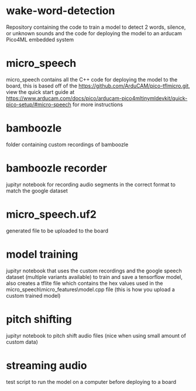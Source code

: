 # wake-word-detection
Repository containing the code to train a model to detect 2 words, silence, or unknown sounds and the code for deploying the model to an arducam Pico4ML embedded system


# micro_speech
micro_speech contains all the C++ code for deploying the model to the board, this is based off of the https://github.com/ArduCAM/pico-tflmicro.git, view the quick start guide at https://www.arducam.com/docs/pico/arducam-pico4mltinymldevkit/quick-pico-setup/#micro-speech for more instructions

# bamboozle
folder containing custom recordings of bamboozle

# bamboozle recorder
jupityr notebook for recording audio segments in the correct format to match the google dataset

# micro_speech.uf2
generated file to be uploaded to the board

# model training
jupityr notebook that uses the custom recordings and the google speech dataset (multiple variants available) to train and save a tensorflow model, also creates a tflite file which contains the hex values used in the micro_speech\micro_features\model.cpp file (this is how you upload a custom trained model)

# pitch shifting
jupityr notebook to pitch shift audio files (nice when using small amount of custom data)

# streaming audio
test script to run the model on a computer before deploying to a board
